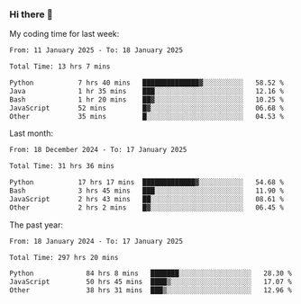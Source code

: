 ### Hi there 👋

My coding time for last week:

<!--START_SECTION:week-->

```txt
From: 11 January 2025 - To: 18 January 2025

Total Time: 13 hrs 7 mins

Python           7 hrs 40 mins   ██████████████▓░░░░░░░░░░   58.52 %
Java             1 hr 35 mins    ███░░░░░░░░░░░░░░░░░░░░░░   12.16 %
Bash             1 hr 20 mins    ██▓░░░░░░░░░░░░░░░░░░░░░░   10.25 %
JavaScript       52 mins         █▓░░░░░░░░░░░░░░░░░░░░░░░   06.68 %
Other            35 mins         █░░░░░░░░░░░░░░░░░░░░░░░░   04.53 %
```

<!--END_SECTION:week-->

Last month:

<!--START_SECTION:month-->

```txt
From: 18 December 2024 - To: 17 January 2025

Total Time: 31 hrs 36 mins

Python           17 hrs 17 mins  █████████████▓░░░░░░░░░░░   54.68 %
Bash             3 hrs 45 mins   ███░░░░░░░░░░░░░░░░░░░░░░   11.90 %
JavaScript       2 hrs 43 mins   ██░░░░░░░░░░░░░░░░░░░░░░░   08.61 %
Other            2 hrs 2 mins    █▓░░░░░░░░░░░░░░░░░░░░░░░   06.45 %
```

<!--END_SECTION:month-->

The past year:

<!--START_SECTION:year-->

```txt
From: 18 January 2024 - To: 17 January 2025

Total Time: 297 hrs 20 mins

Python             84 hrs 8 mins   ███████░░░░░░░░░░░░░░░░░░   28.30 %
JavaScript         50 hrs 45 mins  ████▒░░░░░░░░░░░░░░░░░░░░   17.07 %
Other              38 hrs 31 mins  ███▒░░░░░░░░░░░░░░░░░░░░░   12.96 %
```

<!--END_SECTION:year-->
